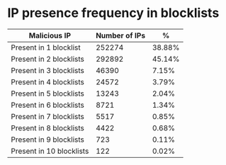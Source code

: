 # IP presence frequency in blocklists
| Malicious IP | Number of IPs | % |
|----|----|----|
| Present in 1 blocklist | 252274 | 38.88% |
| Present in 2 blocklists | 292892 | 45.14% |
| Present in 3 blocklists | 46390 | 7.15% |
| Present in 4 blocklists | 24572 | 3.79% |
| Present in 5 blocklists | 13243 | 2.04% |
| Present in 6 blocklists | 8721 | 1.34% |
| Present in 7 blocklists | 5517 | 0.85% |
| Present in 8 blocklists | 4422 | 0.68% |
| Present in 9 blocklists | 723 | 0.11% |
| Present in 10 blocklists | 122 | 0.02% |
